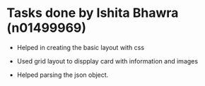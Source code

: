 # Tasks done by Ishita Bhawra (n01499969)

- Helped in creating the basic layout with css

- Used grid layout to dispplay card with information and images

- Helped parsing the json object.
